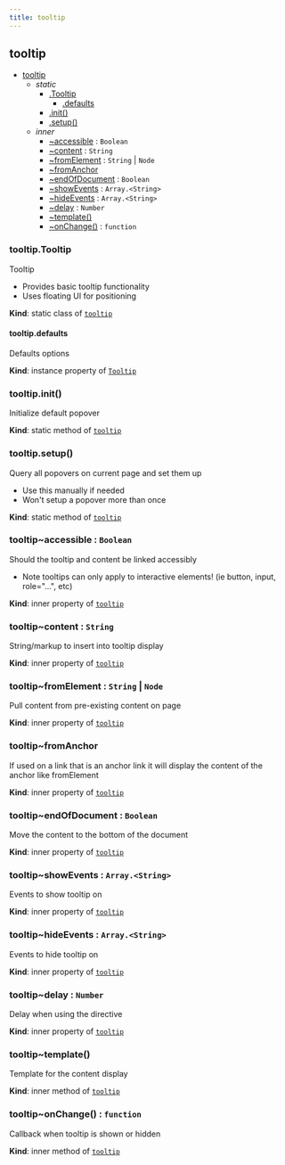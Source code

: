 ```yaml
---
title: tooltip
---
```


<a name="module_tooltip"></a>

## tooltip

* [tooltip](#module_tooltip)
    * _static_
        * [.Tooltip](#module_tooltip.Tooltip)
            * [.defaults](#module_tooltip.Tooltip+defaults)
        * [.init()](#module_tooltip.init)
        * [.setup()](#module_tooltip.setup)
    * _inner_
        * [~accessible](#module_tooltip..accessible) : <code>Boolean</code>
        * [~content](#module_tooltip..content) : <code>String</code>
        * [~fromElement](#module_tooltip..fromElement) : <code>String</code> \| <code>Node</code>
        * [~fromAnchor](#module_tooltip..fromAnchor)
        * [~endOfDocument](#module_tooltip..endOfDocument) : <code>Boolean</code>
        * [~showEvents](#module_tooltip..showEvents) : <code>Array.&lt;String&gt;</code>
        * [~hideEvents](#module_tooltip..hideEvents) : <code>Array.&lt;String&gt;</code>
        * [~delay](#module_tooltip..delay) : <code>Number</code>
        * [~template()](#module_tooltip..template)
        * [~onChange()](#module_tooltip..onChange) : <code>function</code>

<a name="module_tooltip.Tooltip"></a>

### tooltip.Tooltip
Tooltip
- Provides basic tooltip functionality
- Uses floating UI for positioning

**Kind**: static class of [<code>tooltip</code>](#module_tooltip)  
<a name="module_tooltip.Tooltip+defaults"></a>

#### tooltip.defaults
Defaults options

**Kind**: instance property of [<code>Tooltip</code>](#module_tooltip.Tooltip)  
<a name="module_tooltip.init"></a>

### tooltip.init()
Initialize default popover

**Kind**: static method of [<code>tooltip</code>](#module_tooltip)  
<a name="module_tooltip.setup"></a>

### tooltip.setup()
Query all popovers on current page and set them up
- Use this manually if needed
- Won't setup a popover more than once

**Kind**: static method of [<code>tooltip</code>](#module_tooltip)  
<a name="module_tooltip..accessible"></a>

### tooltip~accessible : <code>Boolean</code>
Should the tooltip and content be linked accessibly
- Note tooltips can only apply to interactive elements! (ie button, input, role="...", etc)

**Kind**: inner property of [<code>tooltip</code>](#module_tooltip)  
<a name="module_tooltip..content"></a>

### tooltip~content : <code>String</code>
String/markup to insert into tooltip display

**Kind**: inner property of [<code>tooltip</code>](#module_tooltip)  
<a name="module_tooltip..fromElement"></a>

### tooltip~fromElement : <code>String</code> \| <code>Node</code>
Pull content from pre-existing content on page

**Kind**: inner property of [<code>tooltip</code>](#module_tooltip)  
<a name="module_tooltip..fromAnchor"></a>

### tooltip~fromAnchor
If used on a link that is an anchor link it will display the content of the anchor like fromElement

**Kind**: inner property of [<code>tooltip</code>](#module_tooltip)  
<a name="module_tooltip..endOfDocument"></a>

### tooltip~endOfDocument : <code>Boolean</code>
Move the content to the bottom of the document

**Kind**: inner property of [<code>tooltip</code>](#module_tooltip)  
<a name="module_tooltip..showEvents"></a>

### tooltip~showEvents : <code>Array.&lt;String&gt;</code>
Events to show tooltip on

**Kind**: inner property of [<code>tooltip</code>](#module_tooltip)  
<a name="module_tooltip..hideEvents"></a>

### tooltip~hideEvents : <code>Array.&lt;String&gt;</code>
Events to hide tooltip on

**Kind**: inner property of [<code>tooltip</code>](#module_tooltip)  
<a name="module_tooltip..delay"></a>

### tooltip~delay : <code>Number</code>
Delay when using the directive

**Kind**: inner property of [<code>tooltip</code>](#module_tooltip)  
<a name="module_tooltip..template"></a>

### tooltip~template()
Template for the content display

**Kind**: inner method of [<code>tooltip</code>](#module_tooltip)  
<a name="module_tooltip..onChange"></a>

### tooltip~onChange() : <code>function</code>
Callback when tooltip is shown or hidden

**Kind**: inner method of [<code>tooltip</code>](#module_tooltip)  

  
